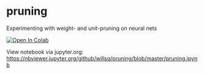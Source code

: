 # pruning
Experimenting with weight- and unit-pruning on neural nets

[![Open In Colab](https://colab.research.google.com/assets/colab-badge.svg)](https://colab.research.google.com/github/willsq/pruning/blob/master/pruning.ipynb)

View notebook via jupyter.org:
<https://nbviewer.jupyter.org/github/willsq/pruning/blob/master/pruning.ipynb>